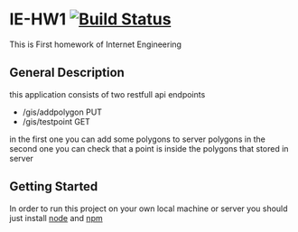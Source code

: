 # IE-HW1 [![Build Status](https://travis-ci.com/q010p/IE-HW1.svg?branch=master)](https://travis-ci.com/q010p/IE-HW1/)

This is First homework of Internet Engineering

## General Description

this application consists of two restfull api endpoints

* /gis/addpolygon PUT
* /gis/testpoint GET

in the first one you can add some polygons to server polygons
in the second one you can check that a point is inside the polygons that stored in server

## Getting Started

In order to run this project on your own local machine or server you should just install [node](https://nodejs.org/en/) and [npm](https://npmjs.com)
